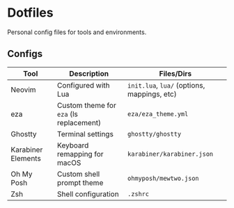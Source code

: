 # Dotfiles

Personal config files for tools and environments.

## Configs

| Tool              | Description                                | Files/Dirs                                  |
|-------------------|--------------------------------------------|---------------------------------------------|
| Neovim            | Configured with Lua                        | `init.lua`, `lua/` (options, mappings, etc) |
| eza               | Custom theme for `eza` (ls replacement)    | `eza/eza_theme.yml`                         |
| Ghostty           | Terminal settings                          | `ghostty/ghostty`                           |
| Karabiner Elements| Keyboard remapping for macOS               | `karabiner/karabiner.json`                  |
| Oh My Posh        | Custom shell prompt theme                  | `ohmyposh/mewtwo.json`                      |
| Zsh               | Shell configuration                        | `.zshrc`                                    |

